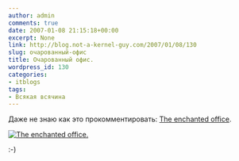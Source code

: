 ```yaml
---
author: admin
comments: true
date: 2007-01-08 21:15:18+00:00
excerpt: None
link: http://blog.not-a-kernel-guy.com/2007/01/08/130
slug: очарованный-офис
title: Очарованный офис.
wordpress_id: 130
categories:
- itblogs
tags:
- Всякая всячина
---
```


Даже не знаю как это прокомментировать: [The enchanted office](http://www.enchantedoffice.com/default.asp).



[![The enchanted office.](http://blog.not-a-kernel-guy.com/wp-content/uploads/2007/01/office.thumbnail.png)](http://www.enchantedoffice.com/default.asp)



:-)
